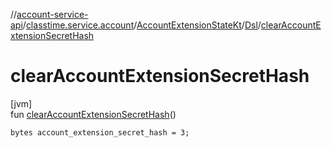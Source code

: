 //[account-service-api](../../../../index.md)/[classtime.service.account](../../index.md)/[AccountExtensionStateKt](../index.md)/[Dsl](index.md)/[clearAccountExtensionSecretHash](clear-account-extension-secret-hash.md)

# clearAccountExtensionSecretHash

[jvm]\
fun [clearAccountExtensionSecretHash](clear-account-extension-secret-hash.md)()

<code>bytes account_extension_secret_hash = 3;</code>
